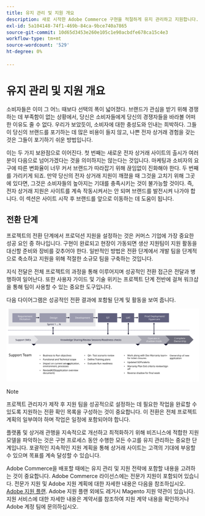 ```yaml
---
title: 유지 관리 및 지원 개요
description: 새로 시작한 Adobe Commerce 구현을 적절하게 유지 관리하고 지원합니다.
exl-id: 5a104148-74f1-469b-84ca-9bce740a7865
source-git-commit: 10d65d3453e260e105c1e90acbdfe678ca15c4e3
workflow-type: tm+mt
source-wordcount: '529'
ht-degree: 0%

---
```


# 유지 관리 및 지원 개요

소비자들은 이미 그 어느 때보다 선택의 폭이 넓어졌다. 브랜드가 관심을 받기 위해 경쟁하는 데 부족함이 없는 상황에서, 당신은 소비자들에게 당신의 경쟁자들을 바라볼 어떠한 이유도 줄 수 없다. 우리가 보았듯이, 소비자에 대한 충성도와 인내는 희박하다. 그들이 당신의 브랜드를 포기하는 데 많은 비용이 들지 않고, 나쁜 전자 상거래 경험을 갖는 것은 그들이 포기하기 쉬운 방법입니다.

이는 두 가지 보완점으로 이어진다. 첫 번째는 새로운 전자 상거래 사이트의 출시가 여러분이 다음으로 넘어가겠다는 것을 의미하지는 않는다는 것입니다. 마케팅과 소비자의 요구에 따른 변화율이 너무 커서 브랜드가 따라잡기 위해 끊임없이 진화해야 한다. 두 번째를 가리키게 되죠. 만약 당신의 전자 상거래 지원이 깨졌을 때 그것을 고치기 위해 그곳에 있다면, 그것은 소비자들의 높아지는 기대를 충족시키는 것이 불가능할 것이다. 즉, 전자 상거래 지원은 사이트를 계속 작동시켜서는 안 되며 브랜드를 발전시켜 나가야 합니다. 이 섹션은 사이트 시작 후 브랜드를 앞으로 이동하는 데 도움이 됩니다.

## 전환 단계

프로젝트의 전환 단계에서 프로덕션 지원을 설정하는 것은 커머스 기업에 가장 중요한 성공 요인 중 하나입니다. 구현이 완료되고 현장이 가동되면 생산 지원팀이 지원 활동을 대신할 준비와 장비를 갖추어야 한다. 일반적인 방법은 전환 단계에서 개발 팀을 단계적으로 축소하고 지원을 위해 적절한 소규모 팀을 구축하는 것입니다.

지식 전달은 전체 프로젝트의 과정을 통해 이루어지며 성공적인 전환 접근은 전달과 병행하여 일어난다. 또한 사용자 가이드 및 기술 위키는 프로젝트 단계 전반에 걸쳐 워크샵을 통해 팀이 사용할 수 있는 중요한 도구입니다.

다음 다이어그램은 성공적인 전환 결과에 포함될 단계 및 활동을 보여 줍니다.

![전환 프로세스의 단계를 보여 주는 다이어그램](../../assets/playbooks/transition-diagram.svg)

>[!NOTE]
>
> 프로젝트 관리자가 제작 후 지원 팀을 성공적으로 설정하는 데 필요한 작업을 완료할 수 있도록 지원하는 전환 확인 목록을 구성하는 것이 중요합니다. 이 전환은 전체 프로젝트 계획의 일부여야 하며 작업은 일정에 포함되어야 합니다.

플랫폼 및 상거래 관행을 지속적으로 개선하고 최적화하기 위해 비즈니스에 적합한 지원 모델을 파악하는 것은 구현 프로세스 동안 수행한 모든 수고를 유지 관리하는 중요한 단계입니다. 포괄적인 지속적인 지원 계획을 통해 상거래 사이트는 고객의 기대에 부응할 수 있으며 목표를 계속 달성할 수 있습니다.

Adobe Commerce을 배포할 때에는 유지 관리 및 지원 전략에 포함할 내용을 고려하는 것이 중요합니다.
Adobe Commerce 라이선스에는 전문가 지원이 포함되어 있습니다. 전문가 지원 및 Adobe 지원 계획에 대한 자세한 내용은 다음을 참조하십시오. [Adobe 지원 플랜](https://business.adobe.com/customers/consulting-services/premier-support.html).
Adobe 지원 플랜 외에도 레거시 Magento 지원 약관이 있습니다. 지원 서비스에 대한 자세한 내용은 계약서를 참조하여 지원 계약 내용을 확인하거나 Adobe 계정 팀에 문의하십시오.
